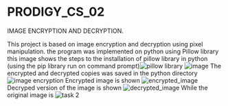 # PRODIGY_CS_02
IMAGE ENCRYPTION AND DECRYPTION.

This project is based on image encryption and decryption using pixel manipulation.
the program was implemented on python using Pillow library this image shows the steps to the installation of pillow library in python
(using the pip library run on command prompt)![pillow library](https://github.com/Blessingomogbehin/PRODIGY_CS_02/assets/169431678/0e01c78b-28ea-462d-9ec9-790441d5306d)
![image](https://github.com/Blessingomogbehin/PRODIGY_CS_02/assets/169431678/ad17fe52-943e-4993-8faf-748e0e3a9fb9)
The encrypted and decrypted copies was saved in the python directory ![image encryption](https://github.com/Blessingomogbehin/PRODIGY_CS_02/assets/169431678/995d866f-6db7-44f1-b8be-7403397d8fab)
Encrypted image is shown ![encrypted_image](https://github.com/Blessingomogbehin/PRODIGY_CS_02/assets/169431678/c4d017e6-988d-4ba2-a7e7-317938a77b4f)
Decryped version of the image is shown ![decrypted_image](https://github.com/Blessingomogbehin/PRODIGY_CS_02/assets/169431678/e55dc643-707d-425d-bd86-6d9efe2ede18)
While the original image is ![task 2](https://github.com/Blessingomogbehin/PRODIGY_CS_02/assets/169431678/277dd77e-7aa4-425d-b9ee-77ff94504b5c)


